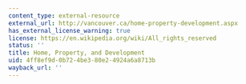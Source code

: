 ```yaml
---
content_type: external-resource
external_url: http://vancouver.ca/home-property-development.aspx
has_external_license_warning: true
license: https://en.wikipedia.org/wiki/All_rights_reserved
status: ''
title: Home, Property, and Development
uid: 4ff8ef9d-0b72-4be3-80e2-4924a6a8713b
wayback_url: ''
---
```

